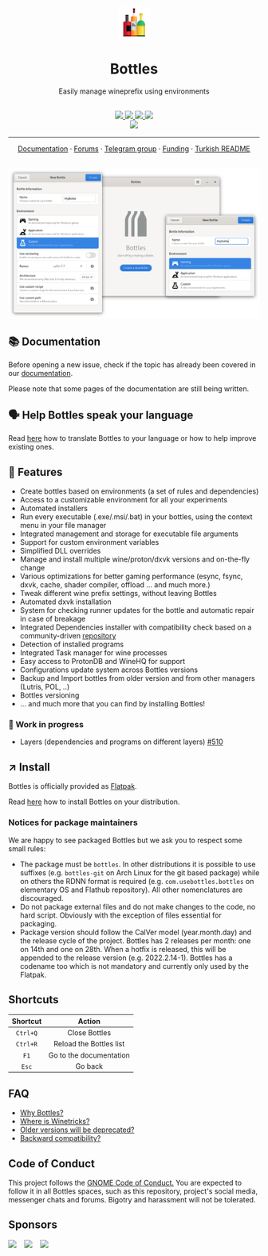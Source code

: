 <div align="center">
  <img src="https://raw.githubusercontent.com/bottlesdevs/Bottles/master/data/icons/hicolor/scalable/apps/com.usebottles.bottles.svg" width="64">
  <h1 align="center">Bottles</h1>
  <p align="center">Easily manage wineprefix using environments</p>
</div>

<br/>

<div align="center">
  <a href="https://hosted.weblate.org/engage/bottles">
    <img src="https://hosted.weblate.org/widgets/bottles/-/bottles/svg-badge.svg" />
  </a>
  <a href="https://www.codefactor.io/repository/github/bottlesdevs/bottles/overview/master">
    <img src="https://www.codefactor.io/repository/github/bottlesdevs/bottles/badge/master" />
  </a>
  <a href="https://github.com/bottlesdevs/Bottles/blob/master/LICENSE">
    <img src="https://img.shields.io/badge/License-GPL--3.0-blue.svg">
  </a>
  <a href="https://github.com/bottlesdevs/Bottles/actions">
    <img src="https://github.com/bottlesdevs/Bottles/workflows/Build%20release%20packages/badge.svg">
  </a>
  <br>
  <a href="https://stopthemingmy.app" title="Please do not theme this app">
    <img src="https://stopthemingmy.app/badge.svg">
  </a>

  <hr />

  <a href="https://docs.usebottles.com">Documentation</a> ·
  <a href="https://forums.usebottles.com">Forums</a> · 
  <a href="https://t.me/usebottles">Telegram group</a> · 
  <a href="https://usebottles.com/funding">Funding</a>
  · 
  <a href="https://github.com/bottlesdevs/Bottles/blob/master/README.tr.md">Turkish README</a> 
</div>

<br/>

<div align="center">
  <img src="https://raw.githubusercontent.com/bottlesdevs/Bottles/master/screenshot.png">
</div>

## 📚 Documentation
Before opening a new issue, check if the topic has already been covered 
in our [documentation](https://docs.usebottles.com).

Please note that some pages of the documentation are still being written.

## 🗣 Help Bottles speak your language
Read [here](https://github.com/bottlesdevs/Bottles/tree/master/po#readme) how to 
translate Bottles to your language or how to help improve existing ones.

## 🦾 Features
- Create bottles based on environments (a set of rules and dependencies)
- Access to a customizable environment for all your experiments
- Automated installers
- Run every executable (.exe/.msi/.bat) in your bottles, using the context menu in your file manager
- Integrated management and storage for executable file arguments
- Support for custom environment variables
- Simplified DLL overrides
- Manage and install multiple wine/proton/dxvk versions and on-the-fly change
- Various optimizations for better gaming performance (esync, fsync, dxvk, cache, shader compiler, offload ... and much more.)
- Tweak different wine prefix settings, without leaving Bottles
- Automated dxvk installation
- System for checking runner updates for the bottle and automatic repair in case of breakage
- Integrated Dependencies installer with compatibility check based on a community-driven [repository](https://github.com/bottlesdevs/dependencies)
- Detection of installed programs
- Integrated Task manager for wine processes
- Easy access to ProtonDB and WineHQ for support
- Configurations update system across Bottles versions
- Backup and Import bottles from older version and from other managers (Lutris, POL, ..)
- Bottles versioning
- ... and much more that you can find by installing Bottles!

### 🚧 Work in progress
- Layers (dependencies and programs on different layers) [#510](https://github.com/bottlesdevs/Bottles/issues/510)

## ↗️ Install
Bottles is officially provided as [Flatpak](https://flathub.org/apps/details/com.usebottles.bottles).

Read [here](https://docs.usebottles.com/getting-started/installation) how to
install Bottles on your distribution.

### Notices for package maintainers
We are happy to see packaged Bottles but we ask you to respect some small rules:
- The package must be `bottles`. In other distributions it is possible to use suffixes (e.g. `bottles-git` on Arch Linux for the git based package) while on others the RDNN format is required (e.g. `com.usebottles.bottles` on elementary OS and Flathub repository). All other nomenclatures are discouraged.
- Do not package external files and do not make changes to the code, no hard script. Obviously with the exception of files essential for packaging.
- Package version should follow the CalVer model (year.month.day) and the release cycle of the project. Bottles has 2 releases per month: one on 14th and one on 28th. When a hotfix is released, this will be appended to the release version (e.g. 2022.2.14-1). Bottles has a codename too which is not mandatory and currently only used by the Flatpak.

## Shortcuts
| Shortcut |         Action          |
|:--------:|:-----------------------:|
| `Ctrl+Q` |      Close Bottles      |
| `Ctrl+R` | Reload the Bottles list |
|   `F1`   | Go to the documentation |
|  `Esc`   |         Go back         |

## FAQ
- [Why Bottles?](https://docs.usebottles.com/faq/why-bottles)
- [Where is Winetricks?](https://docs.usebottles.com/faq/where-is-winetricks)
- [Older versions will be deprecated?](https://docs.usebottles.com/faq/updates-and-old-versions#older-versions-will-be-deprecated)
- [Backward compatibility?](https://docs.usebottles.com/faq/updates-and-old-versions#backward-compatibility)

## Code of Conduct
This project follows the [GNOME Code of Conduct.](https://wiki.gnome.org/Foundation/CodeOfConduct) You are expected to follow it in all Bottles spaces, such as this repository, project's social media, messenger chats and forums. Bigotry and harassment will not be tolerated.

## Sponsors
<a href="https://www.jetbrains.com/?from=bottles"><img height="55" src="https://unifiedban.solutions/static/images/jetbrains-logos/jetbrains.png" /></a>&nbsp;&nbsp;&nbsp;
<a href="https://www.gitbook.com/?ref=bottles"><img height="55" src="https://www.gitbook.com/cdn-cgi/image/height=55,fit=contain,dpr=1,format=auto/https%3A%2F%2F2775338190-files.gitbook.io%2F~%2Ffiles%2Fv0%2Fb%2Fgitbook-x-prod.appspot.com%2Fo%2Fspaces%252FNkEGS7hzeqa35sMXQZ4X%252Flogo%252FTO5E3RjWKeaJmYYWMGWV%252Fspaces_gitbook_avatar-rectangle.png%3Falt%3Dmedia%26token%3Da34e957e-f044-4bee-abee-23946d2e9cfb" /></a>&nbsp;&nbsp;&nbsp;
<a href="https://www.linode.com/?from=bottles"><img height="48" src="https://usebottles.com/uploads/linode-brand.png" /></a>
